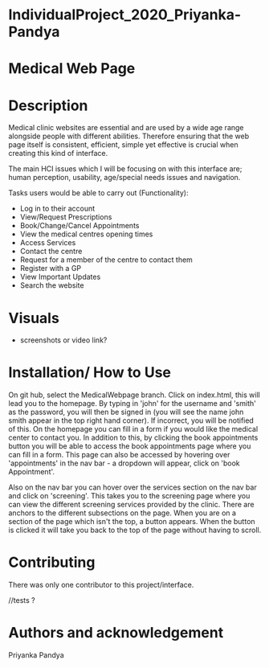 # IndividualProject_2020_Priyanka-Pandya

# Medical Web Page 

# Description 
Medical clinic websites are essential and are used by a wide age range alongside people with different abilities.
Therefore ensuring that the web page itself is consistent, efficient, simple yet effective is crucial when creating this 
kind of interface. 

The main HCI issues which I will be focusing on with this interface are; human perception, usability, 
age/special needs issues and navigation.

Tasks users would be able to carry out (Functionality): 
- Log in to their account 
- View/Request Prescriptions 
- Book/Change/Cancel Appointments 
- View the medical centres opening times 
- Access Services 
- Contact the centre 
- Request for a member of the centre to contact them
- Register with a GP 
- View Important Updates 
- Search the website 

# Visuals 
- screenshots or video link?

# Installation/ How to Use 
On git hub, select the MedicalWebpage branch. Click on index.html, this will lead you to the homepage. By typing in 'john'
for the username and 'smith' as the password, you will then be signed in (you will see the name john smith appear in the
top right hand corner). If incorrect, you will be notified of this. On the homepage you can fill in a form if you would like 
the medical center to contact you. In addition to this, by clicking the book appointments button you will be able to 
access the book appointments page where you can fill in a form. This page can also be accessed by hovering over 
'appointments' in the nav bar -  a dropdown will appear, click on 'book Appointment'. 

Also on the nav bar you can hover over the services section on the nav bar and click on 'screening'. This takes you to 
the screening page where you can view the different screening services provided by the clinic. There are anchors to the 
different subsections on the page. When you are on a section of the page which isn't the top, a button appears. When the 
button is clicked it will take you back to the top of the page without having to scroll. 

# Contributing 
There was only one contributor to this project/interface. 

//tests ? 

# Authors and acknowledgement
Priyanka Pandya 
